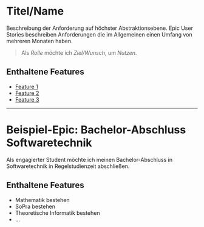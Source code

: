 # Titel/Name

Beschreibung der Anforderung auf höchster Abstraktionsebene. Epic User Stories beschreiben Anforderungen die im Allgemeinen einen Umfang von mehreren Monaten haben.

> Als *Rolle* möchte ich *Ziel/Wunsch*, um *Nutzen*.

## Enthaltene Features

- [Feature 1](User.Story.Feature.1.md)
- [Feature 2](User.Story.Feature.2.md)
- [Feature 3](User.Story.Feature.3.md)

___

# Beispiel-Epic: Bachelor-Abschluss Softwaretechnik

Als engagierter Student möchte ich meinen Bachelor-Abschluss in Softwaretechnik in Regelstudienzeit abschließen.

## Enthaltene Features

- Mathematik bestehen
- SoPra bestehen
- Theoretische Informatik bestehen
- ...